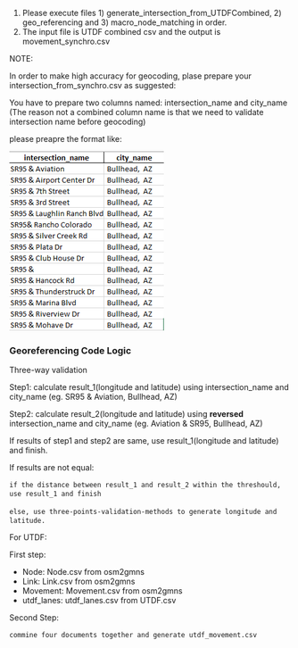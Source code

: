 1. Please execute files 1) generate_intersection_from_UTDFCombined, 2) geo_referencing and 3) macro_node_matching in order.
2. The input file is UTDF combined csv and the output is movement_synchro.csv

NOTE:

In order to make high accuracy for geocoding, plase prepare your intersection_from_synchro.csv as suggested:

You have to prepare two columns named: intersection_name and city_name (The reason not a combined column name is that we need to validate intersection name before geocoding)

please preapre the format like:

![1671489567598](src/image/ReadMe/intersection_city_name.png)

### Georeferencing Code Logic

Three-way validation

Step1: calculate result_1(longitude and latitude) using intersection_name and city_name (eg. SR95 & Aviation, Bullhead, AZ)

Step2: calculate result_2(longitude and latitude) using **reversed** intersection_name and city_name (eg. Aviation & SR95, Bullhead, AZ)

If results of step1 and step2 are same, use result_1(longitude and latitude) and finish.

If results are not equal:

    if the distance between result_1 and result_2 within the threshould, use result_1 and finish

    else, use three-points-validation-methods to generate longitude and latitude.

For  UTDF:

First step:

* Node: Node.csv from osm2gmns
* Link: Link.csv from osm2gmns
* Movement: Movement.csv from osm2gmns
* utdf_lanes: utdf_lanes.csv from UTDF.csv

Second Step:

    commine four documents together and generate utdf_movement.csv
